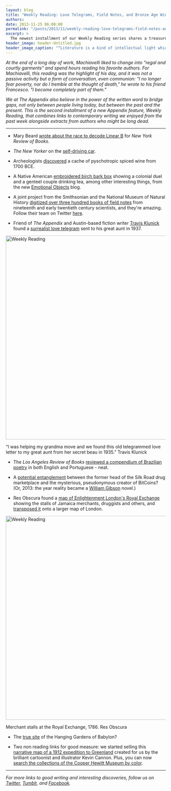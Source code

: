 ```yaml
---
layout: blog
title: "Weekly Reading: Love Telegrams, Field Notes, and Bronze Age Wine"
authors:
date: 2013-11-25 06:00:00
permalink: "/posts/2013/11/weekly-reading-love-telegrams-field-notes-and-bronze-age-wine"
excerpt: >
  The newest installment of our Weekly Reading series shares a treasure trove of over 300 scientific field books, a new way to search museum collections by color, and a surreal love telegram from 1937.
header_image: header-Untitled.jpg
header_image_caption: "“Literature is a kind of intellectual light which, like the light of the sun, enables us to see what we do not like.” - Dr. Johnson"
---
```

*At the end of a long day of work, Machiavelli liked to change into "regal and courtly garments" and spend hours reading his favorite authors. For Machiavelli, this reading was the highlight of his day, and it was not a passive activity but a form of conversation, even communion: "I no longer fear poverty, nor do I tremble at the thought of death," he wrote to his friend Francesco. "I become completely part of them."*

*We at *The Appendix* also believe in the power of the written word to bridge gaps, not only between people living today, but between the past and the present. This is the second installment of a new *Appendix* feature, *Weekly Reading,* that combines links to contemporary writing we enjoyed from the past week alongside extracts from authors who might be long dead.*

***

- Mary Beard [wrote about the race to decode Linear B](http://www.nybooks.com/articles/archives/2013/dec/05/what-was-greek-to-them/) for *New York Review of Books*.

- *The New Yorker* on the [self-driving car](http://www.newyorker.com/reporting/2013/11/25/131125fa_fact_bilger?currentPage=all&src=longreads&utm_content=buffer1e1a6&utm_source=buffer&utm_medium=twitter&utm_campaign=Buffer).

- Archeologists [discovered](blogs.smithsonianmag.com/smartnews/2013/11/archeologists-discovered-a-stash-of-3700-year-old-psychotropic-wine/) a cache of pyschotropic spiced wine from 1700 BCE. 

- A Native American [embroidered birch bark box](http://emotionalobjects.wordpress.com/2013/11/21/emotional-objects-archive-the-native-american-birch-box/) showing a colonial duel and a genteel couple drinking tea, among other interesting things, from the new [Emotional Objects](https://twitter.com/EmotionalObject) blog.

- A joint project from the Smithsonian and the National Museum of Natural History [digitized over three hundred books of field notes](http://collections.si.edu/search/results.htm?tag.cstype=all&q=unit_code%3AFBR&fq=online_media_type:%22Electronic+resource%22) from nineteenth and early twentieth century scientists, and they're amazing. Follow their team on Twitter [here](https://twitter.com/FieldBookProj).

- Friend of *The Appendix* and Austin-based fiction writer [Travis Klunick](thesemightysecrets.tumblr.com) found a [surrealist love telegram](http://tumblr.theappendix.net/post/67165169004/thesemightysecrets-i-was-helping-my-grandma#notes) sent to his great aunt in 1937.

<div class="inline-image">
<a rel="lightbox" href="http://s3.amazonaws.com/appendixjournal-images/images/attachments/000/000/812/large/tumblr_mvnojkmmRh1qzmympo1_1280.jpg">
<img src="http://s3.amazonaws.com/appendixjournal-images/images/attachments/000/000/812/medium/tumblr_mvnojkmmRh1qzmympo1_1280.jpg" width="640" alt="Weekly Reading" />
</a>
<p class="caption">
“I was helping my grandma move and we found this old telegrammed love letter to my great aunt from her secret beau in 1935."
<span class="credit">Travis Klunick</span>
</p>
</div>

- The *Los Angeles Review of Books* [reviewed a compendium of Brazilian poetry](https://lareviewofbooks.org/essay/brazilian-poetry-today-2/) in both English and Portuguese - neat. 

- A [potential entanglement](http://bits.blogs.nytimes.com/2013/11/23/study-suggests-link-between-dread-pirate-roberts-and-satoshi-nakamoto/?_r=1&) between the former head of the Silk Road drug marketplace and the mysterious, pseudonymous creator of BitCoins? (Or, 2013: the year reality became a [William Gibson](https://twitter.com/GreatDismal) novel.)

- Res Obscura found a [map of Enlightenment London's Royal Exchange](http://books.google.com/books?id=0poHAAAAQAAJ&pg=PR1#v=onepage&q&f=false) showing the stalls of Jamaica merchants, druggists and others, and [transposed it](https://twitter.com/ResObscura/status/404671543218683904) onto a larger map of London.

<div class="inline-image">
<a rel="lightbox" href="http://s3.amazonaws.com/appendixjournal-images/images/attachments/000/000/813/large/royal_exchange.jpg">
<img src="http://s3.amazonaws.com/appendixjournal-images/images/attachments/000/000/813/medium/royal_exchange.jpg" width="640" alt="Weekly Reading" />
</a>
<p class="caption">
Merchant stalls at the Royal Exchange, 1786.
<span class="credit">Res Obscura</span>
</p>
</div>

- The [true site](http://www.telegraph.co.uk/earth/environment/archaeology/10470443/Pictured-the-real-site-of-the-Hanging-Gardens-of-Babylon.html) of the Hanging Gardens of Babylon?

- Two non reading links for good measure: we started selling this [narrative map of a 1912 expedition to Greenland](http://shop.theappendix.net/products/poster-of-1912-expedition-to-greenland-by-kevin-cannon) created for us by the brilliant cartoonist and illustrator Kevin Cannon. Plus, you can now [search the collections of the Cooper Hewitt Museum by color](http://collection.cooperhewitt.org/objects/colors/).

<hr class="special" />

*For more links to good writing and interesting discoveries, follow us on [Twitter](https://twitter.com/appendixjournal), [Tumblr](http://tumblr.theappendix.net/), and [Facebook](https://www.facebook.com/TheAppendix).*